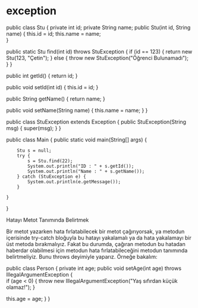# exception
public class Stu { private int id; private String name; 
public Stu(int id, String name) { this.id = id; this.name = name;     
}

public static Stu find(int id) throws StuException { 
if (id == 123) {
return new Stu(123, "Çetin");
} 
else { throw new StuException("Öğrenci Bulunamadı");       
}
    }

public int getId() { return id;     }

public void setId(int id) { this.id = id;     }

public String getName() { return name;     }

public void setName(String name) { this.name = name;     }
}

public class StuException extends Exception {
    public StuException(String msg) {
        super(msg);
    }
}

public class Main {
    public static void main(String[] args) {

        Stu s = null;
        try {
            s = Stu.find(22);
            System.out.println("ID : " + s.getId());
            System.out.println("Name : " + s.getName());
        } catch (StuException e) {
            System.out.println(e.getMessage());
        }

    }
}

Hatayı Metot Tanımında Belirtmek


Bir metot yazarken hata fırlatabilecek bir metot çağırıyorsak, ya metodun içerisinde try-catch bloğuyla bu hatayı yakalamalı ya da hata yakalamayı bir üst metoda bırakmalıyız. Fakat bu durumda, çağıran metodun bu hatadan haberdar olabilmesi için metodun hata fırlatabileceğini metodun tanımında belirtmeliyiz. Bunu throws deyimiyle yaparız. Örneğe bakalım:



public class Person { private int age; 
public void setAge(int age) throws IllegalArgumentException { 	
if (age < 0) 		{
throw new IllegalArgumentException("Yaş sıfırdan küçük olamaz!"); 		}

this.age = age; 	}
}

